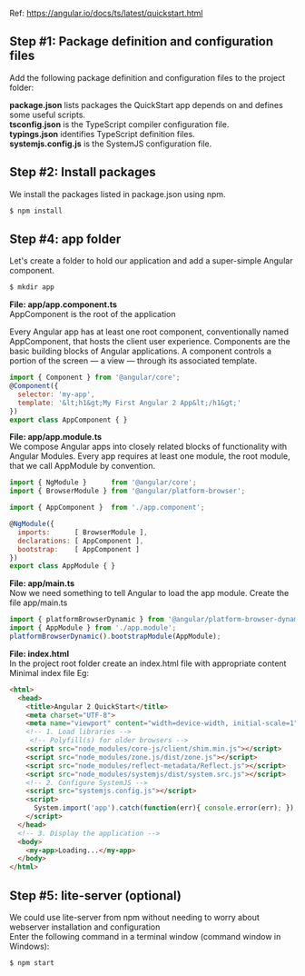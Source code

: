 Ref: https://angular.io/docs/ts/latest/quickstart.html

## Step #1: Package definition and configuration files

Add the following package definition and configuration files to the project folder:

**package.json** lists packages the QuickStart app depends on and defines some useful scripts.  
**tsconfig.json** is the TypeScript compiler configuration file.  
**typings.json** identifies TypeScript definition files.  
**systemjs.config.js** is the SystemJS configuration file. 

## Step #2: Install packages
We install the packages listed in package.json using npm.  
```sh
$ npm install
```    
## Step #4: app folder
Let's create a folder to hold our application and add a super-simple Angular component.
```sh
$ mkdir app
```    
**File: app/app.component.ts**  
AppComponent is the root of the application

Every Angular app has at least one root component, conventionally named AppComponent, that hosts the client user experience. Components are the basic building blocks of Angular applications. A component controls a portion of the screen — a view — through its associated template.  

```javascript
import { Component } from '@angular/core';
@Component({
  selector: 'my-app',
  template: '&lt;h1&gt;My First Angular 2 App&lt;/h1&gt;'
})
export class AppComponent { }
``` 
**File: app/app.module.ts**  
We compose Angular apps into closely related blocks of functionality with Angular Modules. Every app requires at least one module, the root module, that we call AppModule by convention.

```javascript
import { NgModule }      from '@angular/core';
import { BrowserModule } from '@angular/platform-browser';

import { AppComponent }  from './app.component';

@NgModule({
  imports:      [ BrowserModule ],
  declarations: [ AppComponent ],
  bootstrap:    [ AppComponent ]
})
export class AppModule { }
```
**File: app/main.ts**  
Now we need something to tell Angular to load the app module. Create the file app/main.ts
```javascript
import { platformBrowserDynamic } from '@angular/platform-browser-dynamic';
import { AppModule } from './app.module';
platformBrowserDynamic().bootstrapModule(AppModule);
```

**File: index.html**  
In the project root folder create an index.html file with appropriate content
Minimal index file Eg:
```html
<html>
  <head>
    <title>Angular 2 QuickStart</title>
    <meta charset="UTF-8">
    <meta name="viewport" content="width=device-width, initial-scale=1">
    <!-- 1. Load libraries -->
     <!-- Polyfill(s) for older browsers -->
    <script src="node_modules/core-js/client/shim.min.js"></script>
    <script src="node_modules/zone.js/dist/zone.js"></script>
    <script src="node_modules/reflect-metadata/Reflect.js"></script>
    <script src="node_modules/systemjs/dist/system.src.js"></script>
    <!-- 2. Configure SystemJS -->
    <script src="systemjs.config.js"></script>
    <script>
      System.import('app').catch(function(err){ console.error(err); });
    </script>
  </head>
  <!-- 3. Display the application -->
  <body>
    <my-app>Loading...</my-app>
  </body>
</html>
```

## Step #5: lite-server (optional)
We could use lite-server from npm without needing to worry about webserver installation and configuration  
Enter the following command in a terminal window (command window in Windows):
```sh
$ npm start
```
